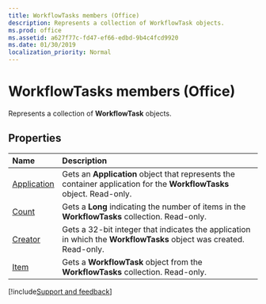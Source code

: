 ```yaml
---
title: WorkflowTasks members (Office)
description: Represents a collection of WorkflowTask objects.
ms.prod: office
ms.assetid: a627f77c-fd47-ef66-edbd-9b4c4fcd9920
ms.date: 01/30/2019
localization_priority: Normal
---
```



# WorkflowTasks members (Office)

Represents a collection of **WorkflowTask** objects.


## Properties

|Name|Description|
|:-----|:-----|
|[Application](../../Office.WorkflowTasks.Application.md)|Gets an **Application** object that represents the container application for the **WorkflowTasks** object. Read-only.|
|[Count](../../Office.WorkflowTasks.Count.md)|Gets a **Long** indicating the number of items in the **WorkflowTasks** collection. Read-only.|
|[Creator](../../Office.WorkflowTasks.Creator.md)|Gets a 32-bit integer that indicates the application in which the **WorkflowTasks** object was created. Read-only.|
|[Item](../../Office.WorkflowTasks.Item.md)|Gets a **WorkflowTask** object from the **WorkflowTasks** collection. Read-only.|

[!include[Support and feedback](~/includes/feedback-boilerplate.md)]
